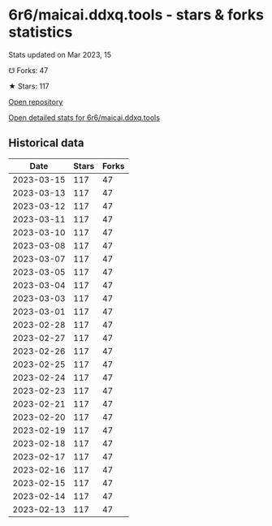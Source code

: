 # 6r6/maicai.ddxq.tools - stars & forks statistics

Stats updated on Mar 2023, 15

☋ Forks: 47

★ Stars: 117

[Open repository](https://github.com/6r6/maicai.ddxq.tools)

[Open detailed stats for 6r6/maicai.ddxq.tools](https://reviewgithub.com/rep/6r6/maicai.ddxq.tools)

## Historical data
| Date | Stars | Forks |
|------|-------|-------|
| 2023-03-15 | 117 | 47 | 
| 2023-03-13 | 117 | 47 | 
| 2023-03-12 | 117 | 47 | 
| 2023-03-11 | 117 | 47 | 
| 2023-03-10 | 117 | 47 | 
| 2023-03-08 | 117 | 47 | 
| 2023-03-07 | 117 | 47 | 
| 2023-03-05 | 117 | 47 | 
| 2023-03-04 | 117 | 47 | 
| 2023-03-03 | 117 | 47 | 
| 2023-03-01 | 117 | 47 | 
| 2023-02-28 | 117 | 47 | 
| 2023-02-27 | 117 | 47 | 
| 2023-02-26 | 117 | 47 | 
| 2023-02-25 | 117 | 47 | 
| 2023-02-24 | 117 | 47 | 
| 2023-02-23 | 117 | 47 | 
| 2023-02-21 | 117 | 47 | 
| 2023-02-20 | 117 | 47 | 
| 2023-02-19 | 117 | 47 | 
| 2023-02-18 | 117 | 47 | 
| 2023-02-17 | 117 | 47 | 
| 2023-02-16 | 117 | 47 | 
| 2023-02-15 | 117 | 47 | 
| 2023-02-14 | 117 | 47 | 
| 2023-02-13 | 117 | 47 | 

